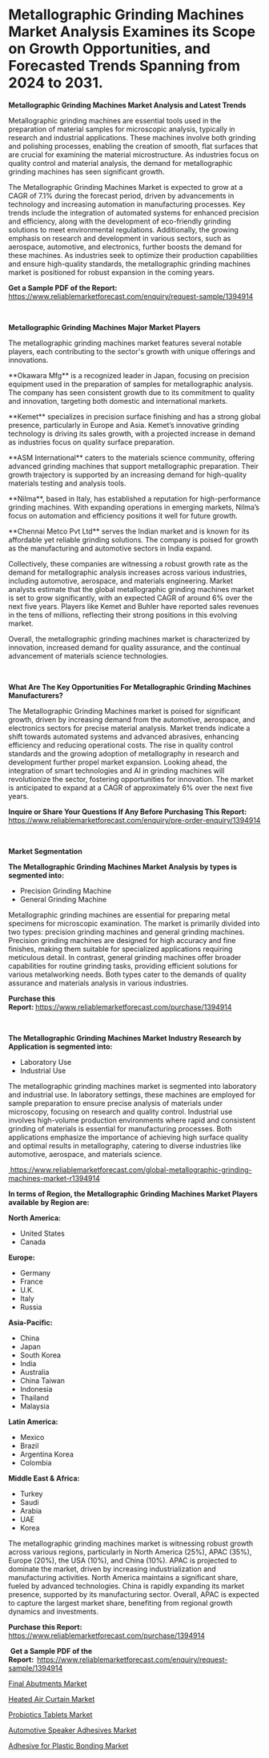 <p><h1>Metallographic Grinding Machines Market Analysis Examines its Scope on Growth Opportunities, and Forecasted Trends Spanning from 2024 to 2031.</h1></p><p><strong>Metallographic Grinding Machines Market Analysis and Latest Trends</strong></p>
<p><p>Metallographic grinding machines are essential tools used in the preparation of material samples for microscopic analysis, typically in research and industrial applications. These machines involve both grinding and polishing processes, enabling the creation of smooth, flat surfaces that are crucial for examining the material microstructure. As industries focus on quality control and material analysis, the demand for metallographic grinding machines has seen significant growth.</p><p>The Metallographic Grinding Machines Market is expected to grow at a CAGR of 7.1% during the forecast period, driven by advancements in technology and increasing automation in manufacturing processes. Key trends include the integration of automated systems for enhanced precision and efficiency, along with the development of eco-friendly grinding solutions to meet environmental regulations. Additionally, the growing emphasis on research and development in various sectors, such as aerospace, automotive, and electronics, further boosts the demand for these machines. As industries seek to optimize their production capabilities and ensure high-quality standards, the metallographic grinding machines market is positioned for robust expansion in the coming years.</p></p>
<p><strong>Get a Sample PDF of the Report:&nbsp;</strong> <a href="https://www.reliablemarketforecast.com/enquiry/request-sample/1394914">https://www.reliablemarketforecast.com/enquiry/request-sample/1394914</a></p>
<p>&nbsp;</p>
<p><strong>Metallographic Grinding Machines Major Market Players</strong></p>
<p><p>The metallographic grinding machines market features several notable players, each contributing to the sector's growth with unique offerings and innovations.</p><p>**Okawara Mfg** is a recognized leader in Japan, focusing on precision equipment used in the preparation of samples for metallographic analysis. The company has seen consistent growth due to its commitment to quality and innovation, targeting both domestic and international markets.</p><p>**Kemet** specializes in precision surface finishing and has a strong global presence, particularly in Europe and Asia. Kemet’s innovative grinding technology is driving its sales growth, with a projected increase in demand as industries focus on quality surface preparation.</p><p>**ASM International** caters to the materials science community, offering advanced grinding machines that support metallographic preparation. Their growth trajectory is supported by an increasing demand for high-quality materials testing and analysis tools.</p><p>**Nilma**, based in Italy, has established a reputation for high-performance grinding machines. With expanding operations in emerging markets, Nilma’s focus on automation and efficiency positions it well for future growth.</p><p>**Chennai Metco Pvt Ltd** serves the Indian market and is known for its affordable yet reliable grinding solutions. The company is poised for growth as the manufacturing and automotive sectors in India expand.</p><p>Collectively, these companies are witnessing a robust growth rate as the demand for metallographic analysis increases across various industries, including automotive, aerospace, and materials engineering. Market analysts estimate that the global metallographic grinding machines market is set to grow significantly, with an expected CAGR of around 6% over the next five years. Players like Kemet and Buhler have reported sales revenues in the tens of millions, reflecting their strong positions in this evolving market. </p><p>Overall, the metallographic grinding machines market is characterized by innovation, increased demand for quality assurance, and the continual advancement of materials science technologies.</p></p>
<p>&nbsp;</p>
<p><strong>What Are The Key Opportunities For Metallographic Grinding Machines Manufacturers?</strong></p>
<p><p>The Metallographic Grinding Machines market is poised for significant growth, driven by increasing demand from the automotive, aerospace, and electronics sectors for precise material analysis. Market trends indicate a shift towards automated systems and advanced abrasives, enhancing efficiency and reducing operational costs. The rise in quality control standards and the growing adoption of metallography in research and development further propel market expansion. Looking ahead, the integration of smart technologies and AI in grinding machines will revolutionize the sector, fostering opportunities for innovation. The market is anticipated to expand at a CAGR of approximately 6% over the next five years.</p></p>
<p><strong>Inquire or Share Your Questions If Any Before Purchasing This Report:</strong> <a href="https://www.reliablemarketforecast.com/enquiry/pre-order-enquiry/1394914">https://www.reliablemarketforecast.com/enquiry/pre-order-enquiry/1394914</a></p>
<p>&nbsp;</p>
<p><strong>Market Segmentation</strong></p>
<p><strong>The Metallographic Grinding Machines Market Analysis by types is segmented into:</strong></p>
<p><ul><li>Precision Grinding Machine</li><li>General Grinding Machine</li></ul></p>
<p><p>Metallographic grinding machines are essential for preparing metal specimens for microscopic examination. The market is primarily divided into two types: precision grinding machines and general grinding machines. Precision grinding machines are designed for high accuracy and fine finishes, making them suitable for specialized applications requiring meticulous detail. In contrast, general grinding machines offer broader capabilities for routine grinding tasks, providing efficient solutions for various metalworking needs. Both types cater to the demands of quality assurance and materials analysis in various industries.</p></p>
<p><strong>Purchase this Report:&nbsp;</strong><a href="https://www.reliablemarketforecast.com/purchase/1394914">https://www.reliablemarketforecast.com/purchase/1394914</a></p>
<p>&nbsp;</p>
<p><strong>The Metallographic Grinding Machines Market Industry Research by Application is segmented into:</strong></p>
<p><ul><li>Laboratory Use</li><li>Industrial Use</li></ul></p>
<p><p>The metallographic grinding machines market is segmented into laboratory and industrial use. In laboratory settings, these machines are employed for sample preparation to ensure precise analysis of materials under microscopy, focusing on research and quality control. Industrial use involves high-volume production environments where rapid and consistent grinding of materials is essential for manufacturing processes. Both applications emphasize the importance of achieving high surface quality and optimal results in metallography, catering to diverse industries like automotive, aerospace, and materials science.</p></p>
<p><a href="https://www.reliablemarketforecast.com/global-metallographic-grinding-machines-market-r1394914">&nbsp;https://www.reliablemarketforecast.com/global-metallographic-grinding-machines-market-r1394914</a></p>
<p><strong>In terms of Region, the Metallographic Grinding Machines Market Players available by Region are:</strong></p>
<p>
    <p> <strong> North America: </strong>
        <ul>
            <li>United States</li>
            <li>Canada</li>
        </ul>
        </p> 
    <p> <strong> Europe: </strong>
        <ul>
            <li>Germany</li>
            <li>France</li>
            <li>U.K.</li>
            <li>Italy</li>
            <li>Russia</li>
        </ul>
        </p> 
    <p> <strong> Asia-Pacific: </strong>
        <ul>
            <li>China</li>
            <li>Japan</li>
            <li>South Korea</li>
            <li>India</li>
            <li>Australia</li>
            <li>China Taiwan</li>
            <li>Indonesia</li>
            <li>Thailand</li>
            <li>Malaysia</li>
        </ul>
        </p> 
    <p> <strong> Latin America: </strong>
        <ul>
            <li>Mexico</li>
            <li>Brazil</li>
            <li>Argentina Korea</li>
            <li>Colombia</li>
        </ul>
        </p> 
    <p> <strong> Middle East & Africa: </strong>
        <ul>
            <li>Turkey</li>
            <li>Saudi</li>
            <li>Arabia</li>
            <li>UAE</li>
            <li>Korea</li>
        </ul>
    </p>
    </p>
<p><p>The metallographic grinding machines market is witnessing robust growth across various regions, particularly in North America (25%), APAC (35%), Europe (20%), the USA (10%), and China (10%). APAC is projected to dominate the market, driven by increasing industrialization and manufacturing activities. North America maintains a significant share, fueled by advanced technologies. China is rapidly expanding its market presence, supported by its manufacturing sector. Overall, APAC is expected to capture the largest market share, benefiting from regional growth dynamics and investments.</p></p>
<p><strong>Purchase this Report: </strong><a href="https://www.reliablemarketforecast.com/purchase/1394914">https://www.reliablemarketforecast.com/purchase/1394914</a></p>
<p>&nbsp;<strong>Get a Sample PDF of the Report:&nbsp;&nbsp;</strong><a href="https://www.reliablemarketforecast.com/enquiry/request-sample/1394914">https://www.reliablemarketforecast.com/enquiry/request-sample/1394914</a></p>
<p><strong></strong></p>
<p><p><a href="https://github.com/RickHolmes3/Market-Research-Report-List-6/blob/main/final-abutments-market.md">Final Abutments Market</a></p><p><a href="https://www.linkedin.com/pulse/how-regional-markets-adapting-heated-air-curtain-market-hgtsf?trackingId=9ATv9v0iR6urt%2BnQ2DuwSw%3D%3D">Heated Air Curtain Market</a></p><p><a href="https://www.linkedin.com/pulse/what-innovations-shaping-probiotics-tablets-market-application-pgwge?trackingId=CYmSP6JKRPuH8Z8lJJdHKw%3D%3D">Probiotics Tablets Market</a></p><p><a href="https://issuu.com/reportprime-2/docs/automotive-speaker-adhesives-market_16c93ac578d82e">Automotive Speaker Adhesives Market</a></p><p><a href="https://issuu.com/reportprime-2/docs/adhesive-for-plastic-bonding-market_f7b3cb60bde82c">Adhesive for Plastic Bonding Market</a></p></p>